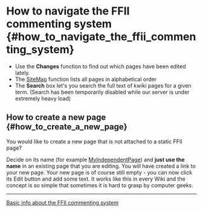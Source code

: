 # How to navigate the FFII commenting system {#how_to_navigate_the_ffii_commenting_system}

-   Use the **Changes** function to find out which pages have been
    edited lately.
-   The [SiteMap](SiteMap "wikilink") function lists all pages in
    alphabetical order
-   The **Search** box let\'s you search the full text of kwiki pages
    for a given term. (Search has been temporarily disabled while our
    server is under extremely heavy load)

## How to create a new page {#how_to_create_a_new_page}

You would like to create a new page that is not attached to a static
FFII page?

Decide on its name (for example
[MyIndependentPage](MyIndependentPage "wikilink")) and **just use the
name** in an existing page that you are editing. You will have created a
link to your new page. Your new page is of course still empty - you can
now click its Edit button and add some text. It works like this in every
Wiki and the concept is so simple that sometimes it is hard to grasp by
computer geeks.

------------------------------------------------------------------------

[ Basic info about the FFII commenting system](HomePage "wikilink")
